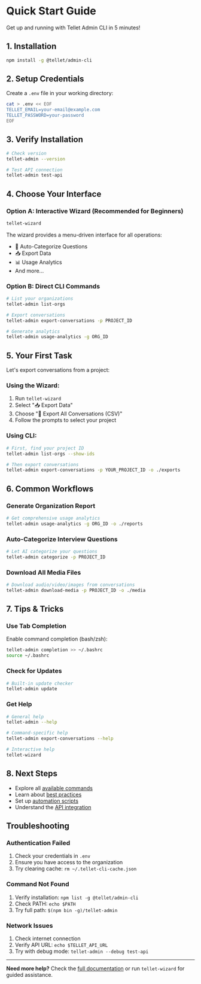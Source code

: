 # Quick Start Guide

Get up and running with Tellet Admin CLI in 5 minutes!

## 1. Installation

```bash
npm install -g @tellet/admin-cli
```

## 2. Setup Credentials

Create a `.env` file in your working directory:

```bash
cat > .env << EOF
TELLET_EMAIL=your-email@example.com
TELLET_PASSWORD=your-password
EOF
```

## 3. Verify Installation

```bash
# Check version
tellet-admin --version

# Test API connection
tellet-admin test-api
```

## 4. Choose Your Interface

### Option A: Interactive Wizard (Recommended for Beginners)

```bash
tellet-wizard
```

The wizard provides a menu-driven interface for all operations:
- 🤖 Auto-Categorize Questions
- 📥 Export Data
- 📊 Usage Analytics
- And more...

### Option B: Direct CLI Commands

```bash
# List your organizations
tellet-admin list-orgs

# Export conversations
tellet-admin export-conversations -p PROJECT_ID

# Generate analytics
tellet-admin usage-analytics -g ORG_ID
```

## 5. Your First Task

Let's export conversations from a project:

### Using the Wizard:

1. Run `tellet-wizard`
2. Select "📥 Export Data"
3. Choose "💬 Export All Conversations (CSV)"
4. Follow the prompts to select your project

### Using CLI:

```bash
# First, find your project ID
tellet-admin list-orgs --show-ids

# Then export conversations
tellet-admin export-conversations -p YOUR_PROJECT_ID -o ./exports
```

## 6. Common Workflows

### Generate Organization Report

```bash
# Get comprehensive usage analytics
tellet-admin usage-analytics -g ORG_ID -o ./reports
```

### Auto-Categorize Interview Questions

```bash
# Let AI categorize your questions
tellet-admin categorize -p PROJECT_ID
```

### Download All Media Files

```bash
# Download audio/video/images from conversations
tellet-admin download-media -p PROJECT_ID -o ./media
```

## 7. Tips & Tricks

### Use Tab Completion

Enable command completion (bash/zsh):
```bash
tellet-admin completion >> ~/.bashrc
source ~/.bashrc
```

### Check for Updates

```bash
# Built-in update checker
tellet-admin update
```

### Get Help

```bash
# General help
tellet-admin --help

# Command-specific help
tellet-admin export-conversations --help

# Interactive help
tellet-wizard
```

## 8. Next Steps

- Explore all [available commands](../commands/README.md)
- Learn about [best practices](best-practices.md)
- Set up [automation scripts](../examples/automation.md)
- Understand the [API integration](../api/README.md)

## Troubleshooting

### Authentication Failed

1. Check your credentials in `.env`
2. Ensure you have access to the organization
3. Try clearing cache: `rm ~/.tellet-cli-cache.json`

### Command Not Found

1. Verify installation: `npm list -g @tellet/admin-cli`
2. Check PATH: `echo $PATH`
3. Try full path: `$(npm bin -g)/tellet-admin`

### Network Issues

1. Check internet connection
2. Verify API URL: `echo $TELLET_API_URL`
3. Try with debug mode: `tellet-admin --debug test-api`

---

**Need more help?** Check the [full documentation](../INDEX.md) or run `tellet-wizard` for guided assistance.